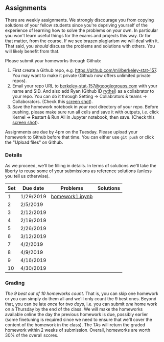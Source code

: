 ## Assignments

There are weekly assignments. We strongly discourage you from copying solutions
of your fellow students since you're depriving yourself of the experience of
learning how to solve the problems on your own. In particular you won't learn
useful things for the exams and projects this way. Or for that matter, from the
course. If we see brazen plagiarism we will deal with it. That said, you
*should* discuss the problems and solutions with others. You will likely benefit
from that.

Please submit your homeworks through Github:

1. First create a Github repo,
e.g. https://github.com/mli/berkeley-stat-157. You may want to make it private
(Github now offers unlimited private repos).
2. Email your repo URL to berkeley-stat-157@googlegroups.com with your name and
   SID. And also add Ryan (Github ID [rythei](https://github.com/rythei)) as a
   collabrator to your repo. You can do it through Setting -> Collabrators &
   teams -> Collaborators. (Check this [screen shot](https://raw.githubusercontent.com/d2l-ai/berkeley-stat-157/master/media/collabrator.png)).
3. Save the homework notebook in your root directory of your repo. Before
   pushing, please make sure run all cells and save it with outputs, i.e. click
   Kernel -> Restart & Run All in Jupyter notebook, then save. (Check this
   [screen shot](https://raw.githubusercontent.com/d2l-ai/berkeley-stat-157/master/media/run-all.png)).

Assignments are due by 4pm on the Tuesday. Please upload your homework to Github
before that time. You can either use `git push` or click the "Upload files" on
Github.


### Details

As we proceed, we'll be filling in details. In terms of solutions we'll take the
liberty to reuse some of your submissions as reference solutions (unless you
tell us otherwise).

| Set | Due date  | Problems | Solutions |
|-----|-----------|----------|-----------|
| 1   | 1/29/2019 | [homework1.ipynb](https://github.com/d2l-ai/berkeley-stat-157/blob/master/homeworks/homework1.ipynb) | |
| 2   | 2/5/2019  | | |
| 3   | 2/12/2019 | | |
| 4   | 2/19/2019 | | |
| 5   | 2/26/2019 | | |
| 6   | 3/12/2019 | | |
| 7   | 4/2/2019  | | |
| 8   | 4/9/2019  | | |
| 9   | 4/16/2019 | | |
| 10  | 4/30/2019 | | |

### Grading

*The 9 best out of 10 homeworks count*. That is, you can skip one homework or you can simply do them all and we'll only count the 9 best ones. Beyond that, you can be late *once* for *two days*, i.e. you can submit *one* home work on a Thursday by the end of the class. We will make the homeworks available online the day the previous homework is due, possibly earlier (some finetuning is required since we need to ensure that we'll cover the content of the homework in the class). The TAs will return the graded homework within 2 weeks of submission. Overall, homeworks are worth 30% of the overall scores.
